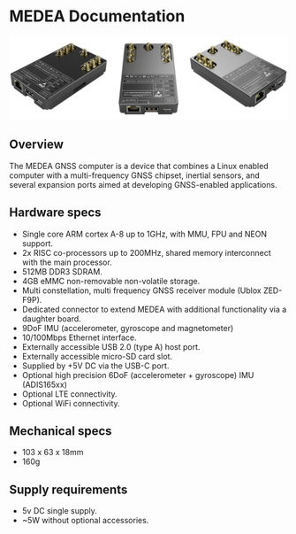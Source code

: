 # MEDEA Documentation

<img src="/images/device.png"/>

## Overview

The MEDEA GNSS computer is a device that combines a Linux enabled computer with a multi-frequency GNSS chipset, inertial 
sensors, and several expansion ports aimed at developing GNSS-enabled applications.

## Hardware specs
- Single core ARM cortex A-8  up to 1GHz, with MMU, FPU and NEON support.
- 2x RISC co-processors  up to 200MHz, shared memory interconnect with the main processor.
- 512MB DDR3 SDRAM.
- 4GB eMMC non-removable non-volatile storage.
- Multi constellation, multi frequency GNSS receiver module (Ublox ZED-F9P).
- Dedicated connector to extend MEDEA with additional functionality via a daughter board. 
- 9DoF IMU (accelerometer, gyroscope and magnetometer)
- 10/100Mbps Ethernet interface.
- Externally accessible USB 2.0 (type A) host port.
- Externally accessible micro-SD card slot.
- Supplied by +5V DC via the USB-C port.
- Optional high precision 6DoF (accelerometer + gyroscope) IMU (ADIS165xx)
- Optional LTE connectivity.
- Optional WiFi connectivity.

## Mechanical specs
- 103 x 63 x 18mm
- 160g

## Supply requirements
- 5v DC single supply.
- ~5W without optional accessories.

